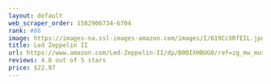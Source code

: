 ```yaml
---
layout: default 
﻿web_scraper_order: 1582906734-6704
rank: #86
image: https://images-na.ssl-images-amazon.com/images/I/619CcXRfEIL.jpg
title: Led Zeppelin II
url: https://www.amazon.com/Led-Zeppelin-II/dp/B00IXHBUG0/ref=zg_mw_music_86?_encoding=UTF8&psc=1&refRID=X8V12YXMQG7N6EH1X8Q3
reviews: 4.8 out of 5 stars
price: $22.97 
---
```

